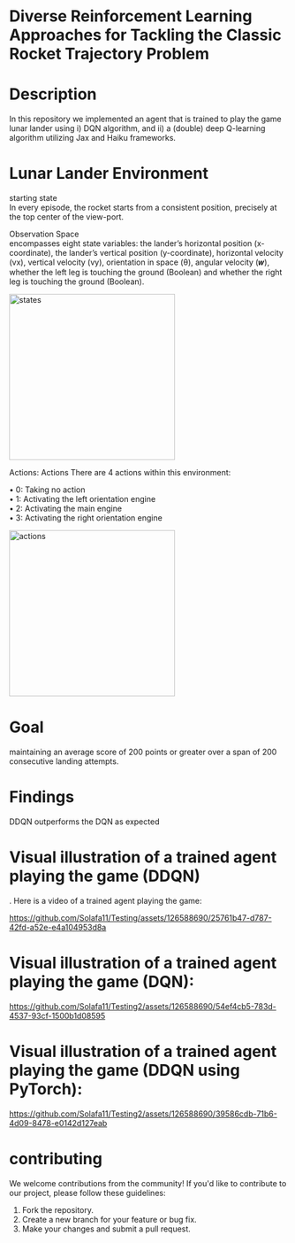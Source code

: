 # Diverse Reinforcement Learning Approaches for Tackling the Classic Rocket Trajectory Problem

# Description
In this repository we implemented an agent that is trained to play the game lunar lander using i) DQN algorithm, and ii) a (double) deep Q-learning algorithm utilizing Jax and Haiku frameworks.

# Lunar Lander Environment
starting state  
In every episode, the rocket starts from a consistent position, precisely at the top center of the view-port.

Observation Space  
encompasses eight state variables:
the lander’s horizontal position (x-coordinate), the lander’s vertical position (y-coordinate), horizontal
velocity (vx), vertical velocity (vy), orientation in space (θ), angular velocity (𝒘), whether the left
leg is touching the ground (Boolean) and whether the right leg is touching the ground (Boolean).


<img src="https://github.com/Solafa11/RL_Project/assets/126588690/9b67dd24-0339-421f-ad06-5eb788e8f9cf.jpg" width="300" alt="states">



Actions:
Actions
There are 4 actions within this environment:

• 0: Taking no action    
• 1: Activating the left orientation engine  
• 2: Activating the main engine  
• 3: Activating the right orientation engine  

<img src="https://github.com/Solafa11/Testing2/assets/126588690/c9eddaf7-3a7f-4067-9fbd-343a0e0d16e5.jpg" width="300" alt="actions">

# Goal
maintaining an average score of 200 points or greater over a span of 200 consecutive landing attempts.

# Findings
DDQN outperforms the DQN as expected

# Visual illustration of a trained agent playing the game (DDQN)
. Here is a video of a trained agent playing the game:

https://github.com/Solafa11/Testing/assets/126588690/25761b47-d787-42fd-a52e-e4a104953d8a


# Visual illustration of a trained agent playing the game (DQN):


https://github.com/Solafa11/Testing2/assets/126588690/54ef4cb5-783d-4537-93cf-1500b1d08595


# Visual illustration of a trained agent playing the game (DDQN using PyTorch):



https://github.com/Solafa11/Testing2/assets/126588690/39586cdb-71b6-4d09-8478-e0142d127eab




    
# contributing
We welcome contributions from the community! If you'd like to contribute to our project, please follow these guidelines:




  1. Fork the repository.
  2. Create a new branch for your feature or bug fix.
  3. Make your changes and submit a pull request.



